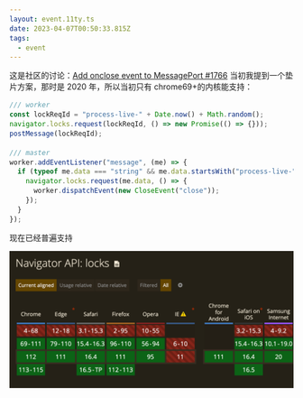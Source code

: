 ```yaml
---
layout: event.11ty.ts
date: 2023-04-07T00:50:33.815Z
tags:
  - event
---
```


这是社区的讨论：[Add onclose event to MessagePort #1766](https://github.com/whatwg/html/issues/1766#issuecomment-633197720)
当初我提到一个垫片方案，那时是 2020 年，所以当初只有 chrome69+的内核能支持：

```ts
/// worker
const lockReqId = "process-live-" + Date.now() + Math.random();
navigator.locks.request(lockReqId, () => new Promise(() => {}));
postMessage(lockReqId);

/// master
worker.addEventListener("message", (me) => {
  if (typeof me.data === "string" && me.data.startsWith("process-live-")) {
    navigator.locks.request(me.data, () => {
      worker.dispatchEvent(new CloseEvent("close"));
    });
  }
});
```

现在已经普遍支持

![caniuse-locks](/img/message-port-onclose/caniuse-locks.png)
